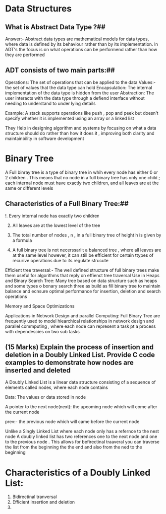 # Data Structures #

 ## What is Abstract Data Type ?##
  Answer:- Abstract data types are mathematical models for data types, where data is defined by its behaviour rather than by its implementation. In ADT's 
  the focus is on what operations can be performend rather than how they are performed 
   ## ADT consists of two main parts:##
   Operations: The set of operations that can be applied to the data 
   Values:-  the set of values that the data type can hold 
   Encapsulation: The internal implementation of the data type is hidden from the user 
   Abstraction: The user interacts with the data type through a defiend interface without needing to understand to under lying details

  Example: A stack supports operations like push , pop and peek but doesn't specify whether it is implemented using an array or a linked list 

  They Help in designing algorithm and systems by focusing on what a data structure should do rather than how it does it , improving  both clarity and maintainbility in software development 


  #  Binary Tree #
  A Full binray tree is a type of binary tree in whih every node has either 0 or 2 children . This means that no node in a full binary tree has only one child ; each internal node must have exactly two children, 
  and all leaves are at the same or different levels
 ## Characteristics of a Full Binary Tree:##

  !. Every internal node has exactly  two children 

  2. All leaves are at the lowest level of the tree

  3. The total number of nodes , n , in a full binary tree of height h is given by a formula

  4. A full binary tree is not necerssarlit a balanced tree , where all leaves are at the same level however, it can still be efficient for certain ttypes of recurive operations due to its regulate strucute
      

  Efficient tree traversal:- The well defined structure of full binary trees make them useful for algorithms that reply on effienct tree traversal 
  Use in Heaps and Binary Search Tree: Many tree based on data structure such as heaps and some types o bonary search three as build as fill binary tree to maintain balance and ecnsure optimal performance for insertion, deletion and search operations 

  Memory and Space Optimizations

  Applications in Network Design and parallel Computing: Full Binary Tree are frequently used to model hiearchical relationships in network design and parallel commputing , where each node can represent a task pt a process with dependescies on two sub tasks 

## (15 Marks) Explain the process of insertion and deletion in a Doubly Linked List. Provide C code examples to demonstrate how nodes are inserted and deleted

A Doubly Linked List is a linear data structure consisting of a sequence of elements called nodes, where each node contains 

Data: The values or data stored in node 

A pointer to the next node(next):  the upcoming node which will come  after the current node 

prev:- the previous node which will came before the current node 

Unlike a Singly Linked List where each node only has a refernce to the nest node A doubly linked list has two references one to the next node and one to the previous node . This allows for befirectinal traaveral you can traverse the list from the beginning the the end and also from the ned to the beginning 

# Characteristics of a Doubly Linked List:

 1. Bidirectinal tranversal
 2. Efficient insertion and deletion
 3. 

  
  
   
